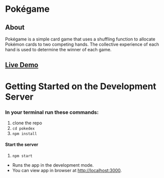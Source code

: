 # Pokégame

## About

Pokégame is a simple card game that uses a shuffling function to allocate
Pokémon cards to two competing hands. The collective experience of each hand is 
used to determine the winner of each game.

## [Live Demo](https://demo-flask-warbler.herokuapp.com/)

# Getting Started on the Development Server

### In your terminal run these commands:

1. clone the repo
2. `cd pokedex`
3. `npm install`

#### Start the server

1. `npm start`

- Runs the app in the development mode.
- You can view app in browser at [http://localhost:3000](http://localhost:3000).